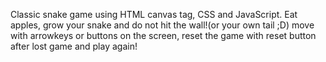 Classic snake game using HTML canvas tag, CSS and JavaScript. Eat apples, grow your snake and do not hit the wall!(or your own tail ;D) 
move with arrowkeys or buttons on the screen, reset the game with reset button after lost game and play again!
